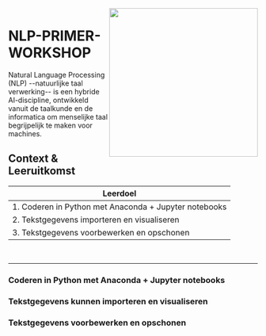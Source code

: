 <img align="right" width="300" height="300" src="https://avatars.githubusercontent.com/u/115706761?s=400&u=7c6cae892816e172b0b7eef99f2d32adb948c6ad&v=4">

# NLP-PRIMER-WORKSHOP
Natural Language Processing (NLP) --natuurlijke taal verwerking-- is een hybride AI-discipline, ontwikkeld vanuit de taalkunde en de informatica om menselijke taal begrijpelijk te maken voor machines.

## Context & Leeruitkomst



<div align="center">

|Leerdoel|
| --------- |
| 1. Coderen in Python met Anaconda + Jupyter notebooks |
| 2. Tekstgegevens importeren en visualiseren | 
| 3. Tekstgegevens voorbewerken en opschonen |

</div> <br />

********
### Coderen in Python met Anaconda + Jupyter notebooks

### Tekstgegevens kunnen importeren en visualiseren

### Tekstgegevens voorbewerken en opschonen
